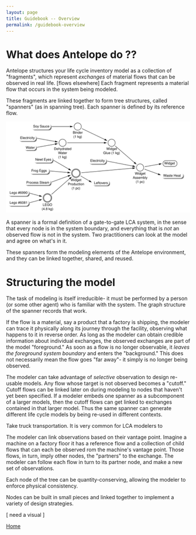 ```yaml
---
layout: page
title: Guidebook -- Overview
permalink: /guidebook-overview
---
```


# What does Antelope do ??

Antelope structures your life cycle inventory model as a collection of "fragments", which represent *exchanges* of material flows that can be observed in real life.  [flows elsewhere] Each fragment represents a material flow that occurs in the system being modeled.

These fragments are linked together to form tree structures, called "spanners" (as in spanning tree). Each spanner is defined by its reference flow.

![A spanner describing the assembly of a widget](/assets/img/widget-datafree.png)

A spanner is a formal definition of a gate-to-gate LCA system, in the sense that every node is in the system boundary, and everything that is *not* an observed flow is not in the system.  Two practitioners can look at the model and agree on what's in it.

These spanners form the modeling elements of the Antelope environment, and they can be linked together, shared, and reused.


# Structuring the model

The task of modeling is itself irreducible- it must be performed by a person (or some other agent) who is familiar with the system. The graph structure of the spanner records that work.  

If the flow is a material, say a product that a factory is shipping, the modeler can trace it physically along its journey through the facility, observing what happens to it in reverse order.  As long as the modeler can obtain credible information about individual exchanges, the observed exchanges are part of the model "foreground." As soon as a flow is no longer observable, it *leaves the foreground system boundary* and enters the "background." This does not necessarily mean the flow goes "far away"- it simply is no longer being observed.

The modeler can take advantage of *selective* observation to design re-usable models. Any flow whose target is not observed becomes a "cutoff." Cutoff flows can be linked later on during modeling to nodes that haven't yet been specified. If a modeler embeds one spanner as a subcomponent of a larger models, then the cutoff flows can get linked to exchanges contained in that larger model.  Thus the same spanner can generate different life cycle models by being re-used in different contexts.


Take truck transportation. It is very common for LCA modelers to 

The modeler can link observations based on their vantage point. Imagine a machine on a factory floor it has a reference flow and a collection of child flows that can each be observed rom the machine's vantage point.  Those flows, in turn, imply other nodes, the "partners" to the exchange. The modeler can follow each flow in turn to its partner node, and make a new set of observations.

Each node of the tree can be quantity-conserving, allowing the modeler to enforce physical consistency.

Nodes can be built in small pieces and linked together to implement a variety of design strategies.

[ need a visual ]




[Home](/guidebook/)
